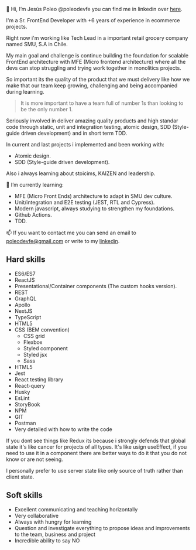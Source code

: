 👋 Hi, I’m Jesús Poleo @poleodevfe you can find me in linkedin over [here](https://www.linkedin.com/in/poleodesign/).

I'm a Sr. FrontEnd Developer with +6 years of experience  in ecommerce projects.

Right now i'm working like Tech Lead in a important retail grocery company named SMU, S.A in Chile.

My main goal and challenge is continue building the foundation for scalable FrontEnd architecture with MFE (Micro frontend architecture) where all the devs can stop struggling and trying work together in monolitics projects.

So important its the quality of the product that we must delivery like how we make that our team keep growing, challenging and being accompanied during learning.

> It is more important to have a team full of number 1s than looking to be the only number 1.

Seriously involved in deliver amazing quality products and high standar code through static, unit and integration testing, atomic design, SDD (Style-guide driven development) and in short term TDD.

In current and last projects i implemented and been working with:

- Atomic design.
- SDD (Style-guide driven development).

Also i always learning about stoicims, KAIZEN and leadership.

🌱 I’m currently learning:

- MFE (Micro Front Ends) architecture to adapt in SMU dev culture.
- Unit/integration and E2E testing (JEST, RTL and Cypress).
- Modern javascript, always studying to strengthen my foundations.
- Github Actions.
- TDD.

📫 If you want to contact me you can send an email to poleodevfe@gmail.com or write to my [linkedin](https://www.linkedin.com/in/poleodesign/).

## Hard skills

- ES6/ES7
- ReactJS
- Presentational/Container components (The custom hooks version).
- REST
- GraphQL
- Apollo
- NextJS
- TypeScript
- HTML5
- CSS (BEM convention)
  - CSS grid
  - Flexbox
  - Styled component
  - Styled jsx
  - Sass
- HTML5
- Jest
- React testing library
- React-query
- Husky
- EsLint
- StoryBook
- NPM
- GIT
- Postman
- Very detailed with how to write the code

If you dont see things like Redux its because i strongly defends that global state it's like cancer for projects of all types. It's like usign useEffect, if you need to use it in a component there are better ways to do it that you do not know or are not seeing.

I personally prefer to use server state like only source of truth rather than client state.

## Soft skills

- Excellent communicating and teaching horizontally
- Very collaborative
- Always with hungry for learning
- Question and investigate everything to propose ideas and improvements to the team, business and project
- Incredible ability to say NO

<!---
poleodevfe/poleodevfe is a ✨ special ✨ repository because its `README.md` (this file) appears on your GitHub profile.
You can click the Preview link to take a look at your changes.
--->
